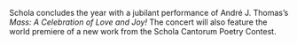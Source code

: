Schola concludes the year with a jubilant performance of Andr&eacute; J. Thomas&rsquo;s
_Mass&colon; A Celebration of Love and Joy!_
The concert will also feature the world premiere of a new work from the Schola Cantorum Poetry Contest.
